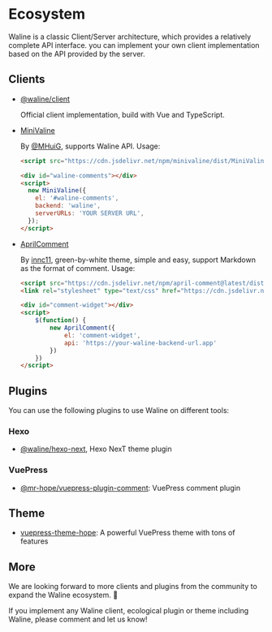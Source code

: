 # Ecosystem

Waline is a classic Client/Server architecture, which provides a relatively complete API interface. you can implement your own client implementation based on the API provided by the server.

## Clients

- [@waline/client](https://npmjs.com/@waline/client)

  Official client implementation, build with Vue and TypeScript.

- [MiniValine](https://github.com/MiniValine/MiniValine)

  By [@MHuiG](https://github.com/MHuiG), supports Waline API. Usage:

  ```html
  <script src="https://cdn.jsdelivr.net/npm/minivaline/dist/MiniValine.min.js"></script>
  
  <div id="waline-comments"></div>
  <script>
    new MiniValine({
      el: '#waline-comments',
      backend: 'waline',
      serverURLs: 'YOUR SERVER URL',
    });
  </script>
  ```

- [AprilComment](https://github.com/innc11/AprilComment)

  By [innc11](https://github.com/innc11/AprilComment),  green-by-white theme, simple and easy,  support Markdown as the format of comment. Usage:

  ```html
  <script src="https://cdn.jsdelivr.net/npm/april-comment@latest/dist/index.js"></script>
  <link rel="stylesheet" type="text/css" href="https://cdn.jsdelivr.net/npm/april-comment@latest/dist/index.css" />
  
  <div id="comment-widget"></div>
  <script>
      $(function() {
          new AprilComment({
              el: 'comment-widget',
              api: 'https://your-waline-backend-url.app'
          })
      })
  </script>
  ```

## Plugins

You can use the following plugins to use Waline on different tools:

### Hexo

- [@waline/hexo-next](https://npmjs.com/@waline/hexo-next), Hexo NexT theme plugin

### VuePress

- [@mr-hope/vuepress-plugin-comment](https://vuepress-theme-hope.github.io/comment/zh/): VuePress comment plugin

## Theme

- [vuepress-theme-hope](https://vuepress-theme-hope.github.io/zh/): A powerful VuePress theme with tons of features

## More

We are looking forward to more clients and plugins from the community to expand the Waline ecosystem. :tada:

If you implement any Waline client, ecological plugin or theme including Waline, please comment and let us know!
